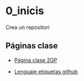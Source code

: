 # 0_inicis
Crea un repositori

## Páginas clase
* [Página clase 2GP](https://arquesm.github.io/2GP/)

* [Lenguaje etiquetas github](https://github.com/adam-p/markdown-here/wiki/Markdown-Cheatsheet)
